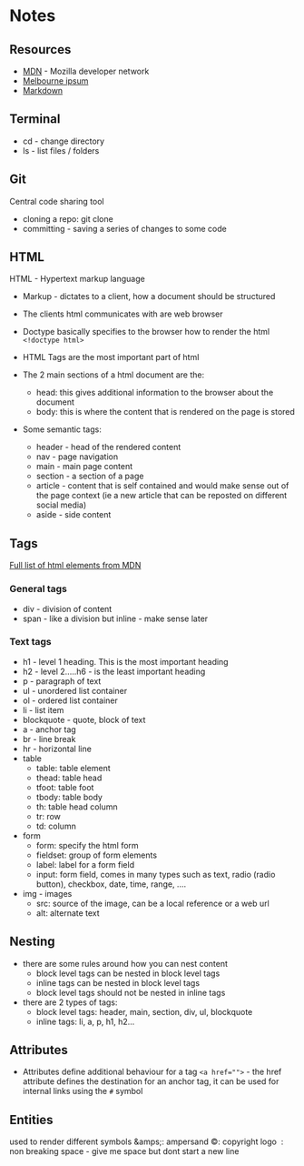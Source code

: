 # Notes
## Resources
* [MDN](https://developer.mozilla.org/en-US/) - Mozilla developer network
* [Melbourne ipsum](http://www.melbourneipsum.com.au/)
* [Markdown](https://daringfireball.net/projects/markdown/)

## Terminal
* cd - change directory
* ls - list files / folders

## Git
Central code sharing tool

* cloning a repo: git clone <repository-name>
* committing - saving a series of changes to some code

## HTML
HTML - Hypertext markup language
* Markup - dictates to a client, how a document should be structured
* The clients html communicates with are web browser
* Doctype basically specifies to the browser how to render the html `<!doctype html>`
* HTML Tags are the most important part of html
* The 2 main sections of a html document are the:
  - head: this gives additional information to the browser about the document
  - body: this is where the content that is rendered on the page is stored

* Some semantic tags:
  - header - head of the rendered content
  - nav - page navigation
  - main - main page content
  - section - a section of a page
  - article - content that is self contained and would make sense out of the page context (ie a new article that can be reposted on different social media)
  - aside - side content

## Tags
[Full list of html elements from MDN](https://developer.mozilla.org/en/docs/Web/HTML/Element)

### General tags
* div - division of content
* span - like a division but inline - make sense later

### Text tags
* h1 - level 1 heading. This is the most important heading
* h2 - level 2.....h6 - is the least important heading
* p - paragraph of text
* ul - unordered list container
* ol - ordered list container
* li - list item
* blockquote - quote, block of text
* a - anchor tag
* br - line break
* hr - horizontal line
* table
  - table: table element
  - thead: table head
  - tfoot: table foot
  - tbody: table body
  - th: table head column
  - tr: row
  - td: column
* form
  - form: specify the html form
  - fieldset: group of form elements
  - label: label for a form field
  - input: form field, comes in many types such as text, radio (radio button), checkbox, date, time, range, ....
* img - images
  - src: source of the image, can be a local reference or a web url
  - alt: alternate text


## Nesting
* there are some rules around how you can nest content
  - block level tags can be nested in block level tags
  - inline tags can be nested in block level tags
  - block level tags should not be nested in inline tags
* there are 2 types of tags:
  - block level tags: header, main, section, div, ul, blockquote
  - inline tags: li, a, p, h1, h2...

## Attributes
* Attributes define additional behaviour for a tag
`<a href="">` - the href attribute defines the destination for an anchor tag, it can be used for internal links using the `#` symbol

## Entities
used to render different symbols
&amps;: ampersand
&copy;: copyright logo
&nbsp;: non breaking space - give me space but dont start a new line
